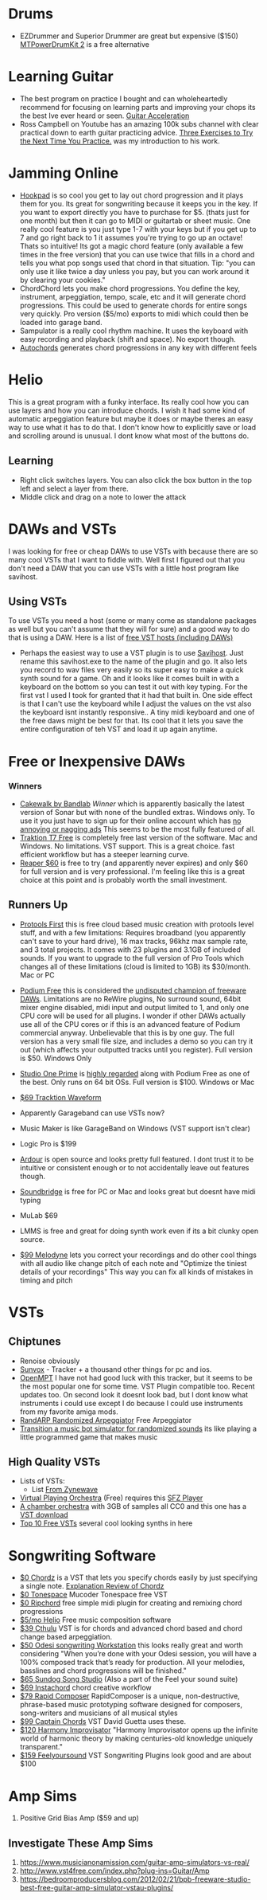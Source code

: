 
# Drums #
- EZDrummer and Superior Drummer are great but expensive ($150) [MTPowerDrumKit 2](https://drumlessjazz.com/ezdrummer-free-alternative) is a free alternative

# Learning Guitar #
- The best program on practice I bought and can wholeheartedly recommend for focusing on learning parts and improving your chops its the best Ive ever heard or seen.  [Guitar Acceleration](https://www.guitaracceleration.com)
- Ross Campbell on Youtube has an amazing 100k subs channel with clear practical down to earth guitar practicing advice.  [Three Exercises to Try the Next Time You Practice.](https://youtu.be/q9ZFEIviIL8) was my introduction to his work.


# Jamming Online #
- [Hookpad](https://www.hooktheory.com/hookpad/app) is so cool you get to lay out chord progression and it plays them for you.  Its great for songwriting because it keeps you in the key.  If you want to export directly you have to purchase for $5. (thats just for one month) but then it can go to MIDI or guitartab or sheet music.  One really cool feature is you just type 1-7 with your keys but if you get up to 7 and go right back to 1 it assumes you're trying to go up an octave!  Thats so intuitive!  Its got a magic chord feature (only available a few times in the free version) that you can use twice that fills in a chord and tells you what pop songs used that chord in that situation.  Tip: "you can only use it like twice a day unless you pay, but you can work around it by clearing your cookies."
- ChordChord lets you make chord progressions.  You define the key, instrument, arpeggiation, tempo, scale, etc and it will generate chord progressions.  This could be used to generate chords for entire songs very quickly.  Pro version ($5/mo) exports to midi which could then be loaded into garage band.
- Sampulator is a really cool rhythm machine.  It uses the keyboard with easy recording and playback (shift and space).  No export though.
- [Autochords](https://autochords.com/) generates chord progressions in any key with different feels

# Helio #
This is a great program with a funky interface.  Its really cool how you can use layers and how you can introduce chords.  I wish it had some kind of automatic arpeggiation feature but maybe it does or maybe theres an easy way to use what it has to do that.  I don't know how to explicitly save or load and scrolling around is unusual.  I dont know what most of the buttons do.  

## Learning ##
- Right click switches layers.  You can also click the box button in the top left and select a layer from there. 
- Middle click and drag on a note to lower the attack


# DAWs and VSTs #
I was looking for free or cheap DAWs to use VSTs with because there are so many cool VSTs that I want to fiddle with.  Well first I figured out that you don't need a DAW that you can use VSTs with a little host program like savihost.

## Using VSTs ##
To use VSTs you need a host (some or many come as standalone packages as well but you can't assume that they will for sure) and a good way to do that is using a DAW.  Here is a list of [free VST hosts (including DAWs)](https://bedroomproducersblog.com/2011/05/16/bpb-freeware-studio-best-free-vst-host-applications/)

- Perhaps the easiest way to use a VST plugin is to use [Savihost](https://www.hermannseib.com/english/savihost.htm).  Just rename this savihost.exe to the name of the plugin and go.  It also lets you record to wav files very easily so its super easy to make a quick synth sound for a game. Oh and it looks like it comes built in with a keyboard on the bottom so you can test it out with key typing.  For the first vst I used I took for granted that it had that built in.  One side effect is that I can't use the keyboard while I adjust the values on the vst also the keyboard isnt instantly responsive..  A tiny midi keyboard and one of the free daws might be best for that. Its cool that it lets you save the entire configuration of teh VST and load it up again anytime. 


# Free or Inexpensive DAWs #
### Winners ###
- [Cakewalk by Bandlab](https://www.bandlab.com/products/cakewalk) *Winner* which is apparently basically the latest version of Sonar but with none of the bundled extras.  Windows only.  To use it you just have to sign up for their online account which has [no annoying or nagging ads](https://bedroomproducersblog.com/2015/11/11/free-daw-software/) This seems to be the most fully featured of all.
- [Traktion T7 Free](https://www.tracktion.com/products/t7-daw) is completely free last version of the software.  Mac and Windows.  No limitations.  VST support.  This is a great choice. fast efficient workflow but has a steeper learning curve.
- [Reaper $60](https://www.reaper.fm) is free to try (and apparently never expires) and only $60 for full version and is very professional.  I'm feeling like this is a great choice at this point and is probably worth the small investment.

## Runners Up ##
- [Protools First](https://www.avid.com/pro-tools-first) this is free cloud based music creation with protools level stuff, and with a few limitations: Requires broadband (you apparently can't save to your hard drive), 16 max tracks, 96khz max sample rate, and 3 total projects.  It comes with 23 plugins and 3.1GB of included sounds.  If you want to upgrade to the full version of Pro Tools which changes all of these limitations (cloud is limited to 1GB) its $30/month.  Mac or PC
- [Podium Free](https://zynewave.com/podium-free/) this is considered the [undisputed champion of freeware DAWs](https://bedroomproducersblog.com/2015/01/23/pro-tools-free/).    Limitations are no ReWire plugins, No surround sound, 64bit mixer engine disabled, midi input and output limited to 1, and only one CPU core will be used for all plugins.  I wonder if other DAWs actually use all of the CPU cores or if this is an advanced feature of Podium commercial anyway.  Unbelievable that this is by one guy.  The full version has a very small file size, and includes a demo so you can try it out (which affects your outputted tracks until you register).  Full version is $50.  Windows Only
- [Studio One Prime](https://shop.presonus.com/Studio-One-4-Prime) is [highly regarded](https://bedroomproducersblog.com/2015/01/23/pro-tools-free/) along with Podium Free as one of the best. Only runs on 64 bit OSs.   Full version is $100.  Windows or Mac
- [$69 Tracktion Waveform](https://www.tracktion.com/products/waveform)
- Apparently Garageband can use VSTs now?
- Music Maker is like GarageBand on Windows (VST support isn't clear)
- Logic Pro is $199
- [Ardour](https://community.ardour.org/download) is open source and looks pretty full featured.  I dont trust it to be intuitive or consistent enough or to not accidentally leave out features though.  
- [Soundbridge](http://soundbridge.io) is free for PC or Mac and looks great but doesnt have midi typing
- MuLab $69
- LMMS is free and great for doing synth work even if its a bit clunky open source.  

- [$99 Melodyne](https://www.celemony.com/en/melodyne/what-is-melodyne) lets you correct your recordings and do other cool things with all audio like change pitch of each note and "Optimize the tiniest details of your recordings" This way you can fix all kinds of mistakes in timing and pitch

# VSTs #

## Chiptunes ##
- Renoise obviously
- [Sunvox](https://www.warmplace.ru/soft/sunvox/) - Tracker + a thousand other things for pc and ios.
- [OpenMPT](https://openmpt.org) I have not had good luck with this tracker, but it seems to be the most popular one for some time.  VST Plugin compatible too.  Recent updates too.  On second look it doesnt look bad, but I dont know what instruments i could use except I do because I could use instruments from my favorite amiga mods.  
- [RandARP Randomized Arpeggiator](https://codefn42.com/randarp/index.html) Free Arpeggiator
- [Transition a music bot simulator for randomized sounds](https://codefn42.com/transition/index.html) its like playing a little programmed game that makes music

## High Quality VSTs ##

- Lists of VSTs: 
	- List [From Zynewave](https://zynewave.com/recommended-freeware-plugins/)
- [Virtual Playing Orchestra](http://virtualplaying.com/) (Free) requires this [SFZ Player](https://www.plogue.com/products/sforzando.html)
- [A chamber orchestra](https://vis.versilstudios.com/vsco-community.html) with 3GB of samples all CC0 and this one has a [VST download](http://bigcatinstruments.blogspot.com/2017/02/vsco2-rompler.html)
- [Top 10 Free VSTs](https://www.productionmusiclive.com/blogs/news/top-10-free-vst-plugins-2019) several cool looking synths in here
	
# Songwriting Software #

- [$0 Chordz](https://codefn42.com/chordz/index.html) is a VST that lets you specify chords easily by just specifying a single note.  [Explanation Review of Chordz](https://www.worldwidemusicfactory.com/chordz-the-best-vst-plug-in-yet/)
- [$0 Tonespace](http://www.mucoder.net/en/tonespace/#blog20150306tonespace-download) Mucoder Tonespace free VST
- [$0 Ripchord](https://trackbout.com/ripchord) free simple midi plugin for creating and remixing chord progressions
- [$5/mo Helio](https://helio.fm/) Free music composition software
- [$39 Cthulu](https://xferrecords.com/products/cthulhu) VST is for chords and advanced chord based and chord change based arpeggiation.  
- [$50 Odesi songwriting Workstation](https://odesi.mixedinkey.com) this looks really great and worth considering "When you’re done with your Odesi session, you will have a 100% composed track that’s ready for production. All your melodies, basslines and chord progressions will be finished."
- [$65 Sundog Song Studio](https://feelyoursound.com/sundog/) (Also a part of the Feel your sound suite)
- [$69 Instachord](https://www.pluginboutique.com/product/3-Studio-Tools/93-Music-Theory-Tools/4249-InstaChord?a_aid=5ca3295d032be) chord creative workflow 
- [$79 Rapid Composer](http://www.musicdevelopments.com/features.html) RapidComposer is a unique, non-destructive, phrase-based music prototyping software designed for composers, song-writers and musicians of all musical styles 
- [$99 Captain Chords](https://mixedinkey.com/captain-plugins/captain-chords/) VST David Guetta uses these.  
- [$120 Harmony Improvisator](http://www.synleor.com/improvisator.html) "Harmony Improvisator opens up the infinite world of harmonic theory by making centuries-old knowledge uniquely transparent."
- [$159 Feelyoursound](https://feelyoursound.com/) VST Songwriting Plugins look good and are about $100





# Amp Sims #
1. Positive Grid Bias Amp ($59 and up)

## Investigate These Amp Sims ##
1. https://www.musicianonamission.com/guitar-amp-simulators-vs-real/
2. http://www.vst4free.com/index.php?plug-ins=Guitar/Amp
3. https://bedroomproducersblog.com/2012/02/21/bpb-freeware-studio-best-free-guitar-amp-simulator-vstau-plugins/
